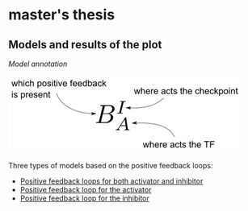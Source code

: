 # master's thesis

## Models and results of the plot

_Model annotation_ 

<img src = 'https://github.com/iamandreatonina/master-s_thesis/blob/main/expl/explanation.png' />

Three types of models based on the positive feedback loops: 
* [Positive feedback loops for both activator and inhibitor](https://github.com/iamandreatonina/master-s_thesis/tree/main/models_thesis/Both_PFB)
* [Positive feedback loop for the activator](https://github.com/iamandreatonina/master-s_thesis/tree/main/models_thesis/PFB_act)
* [Positive feedback loop for the inhibitor](https://github.com/iamandreatonina/master-s_thesis/tree/main/models_thesis/PFB_inhib)

